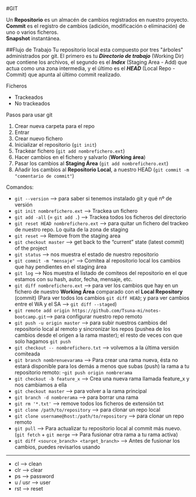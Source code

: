 #GIT

Un **Repositorio** es un almacén de cambios registrados en nuestro proyecto. 
**Commit** es el registro de cambios (adición, modificación o eliminación) de uno o varios ficheros.  
**Snapshot** instantánea.

##Flujo de Trabajo
Tu repositorio local esta compuesto por tres "árboles" administrados por git. El primero es tu **_Directorio de trabajo_** (Working Dir) que contiene los archivos, el segundo es el **_Index_** (Staging Area - Add) que actua como una zona intermedia, y el último es el **_HEAD_** (Local Repo - Commit) que apunta al último commit realizado.

Ficheros                
- Trackeados
- No trackeados

Pasos para usar git

1. Crear nueva carpeta para el repo
2. Entrar
3. Crear nuevo fichero
4. Inicializar el repositorio (`git init`)
5. Trackear fichero (`git add nombrefichero.ext`)
6. Hacer cambios en el fichero y salvarlo (**Working área**)
7. Pasar los cambios al **Staging Área** (`git add nombrefichero.ext`)
8. Añadir los cambios al **Repositorio Local**, a nuestro HEAD (`git commit -m "comentario de commit"`)

 
Comandos:
- `git --version` --> para saber si tenemos instalado git y qué nº de versión
- `git init nombrefichero.ext` --> Trackea un fichero
- `git add -all` (= `git add .`) --> Trackea todos los ficheros del directorio
- `git reset HEAD nombrefichero.ext` --> para quitar un fichero del trackeo de nuestro repo. Lo quita de la zona de staging
- `git reset` --> Remove from the staging area
- `git checkout master` --> get back to the “current” state (latest commit) of the project
- `git status` --> nos muestra el estado de nuestro repositorio
- `git commit -m "mensaje"` --> Comitea al repositorio local los cambios que hay pendientes en el staging área
- `git log` --> Nos muestra el listado de comiteos del repositorio en el que estamos con su hash, autor, fecha, mensaje,  etc.
- `git diff nombrefichero.ext` --> para ver los cambios que hay en un fichero de nuestro **Working Área** comparado con el **Local Repository** (commit) (Para ver todos los cambios `git diff HEAD`; y para ver cambios entre el WA y el SA --> `git diff --staged`)
- `git remote add origin https://github.com/Tsuna-mi/notes-bootcamp.git`--> para configurar nuestro repo remoto
- `git push -u origin master` --> para subir nuestros cambios del repositorio local al remoto y sincronizar los repos (pushea de los cambios desde el origen a la rama master); el resto de veces con que solo hagamos `git push`
- `git checkout -- nombrefichero.txt` --> volvemos a la última versión comiteada 
- `git branch nombrenuevarama` --> Para crear una rama nueva, ésta no estará disponible para los demás a menos que subas (push) la rama a tu repositorio remoto:
-`git push origin nombrerama`
- `git checkout -b feature_x` --> Crea una nueva rama llamada feature_x y nos cambiamos a ella
- `git checkout master` --> para volver a la rama principal
- `git branch -d nombrerama` --> para borrar una rama
- `git rm '*.txt'` --> remove todos los ficheros de extensión txt
- `git clone /path/to/repository` --> para clonar un repo local
- `git clone username@host:/path/to/repository` --> para clonar un repo remoto
- `git pull` --> Para actualizar tu repositorio local al commit más nuevo. (`git fetch` + `git merge` --> Para fusionar otra rama a tu rama activa)
- `git diff <source_branch> <target_branch>` --> Antes de fusionar los cambios, puedes revisarlos usando

-----------

- cl --> clean
- clr --> clear
- ps --> password
- u / usr --> user
- rst --> reset
